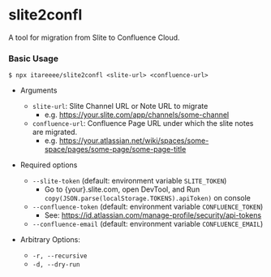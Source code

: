 # slite2confl

A tool for migration from Slite to Confluence Cloud.

### Basic Usage

```
$ npx itareeee/slite2confl <slite-url> <confluence-url>
```

- Arguments
  - `slite-url`: Slite Channel URL or Note URL to migrate
    - e.g. https://your.slite.com/app/channels/some-channel
  - `confluence-url`: Confluence Page URL under which the slite notes are migrated.
    - e.g. https://your.atlassian.net/wiki/spaces/some-space/pages/some-page/some-page-title

- Required options
  - `--slite-token` (default: environment variable `SLITE_TOKEN`)
    - Go to {your}.slite.com, open DevTool, and Run `copy(JSON.parse(localStorage.TOKENS).apiToken)` on console
  - `--confluence-token` (default: environment variable `CONFLUENCE_TOKEN`)
    - See: https://id.atlassian.com/manage-profile/security/api-tokens
  - `--confluence-email` (default: environment variable `CONFLUENCE_EMAIL`)
- Arbitrary Options:
  - `-r, --recursive`
  - `-d, --dry-run`
